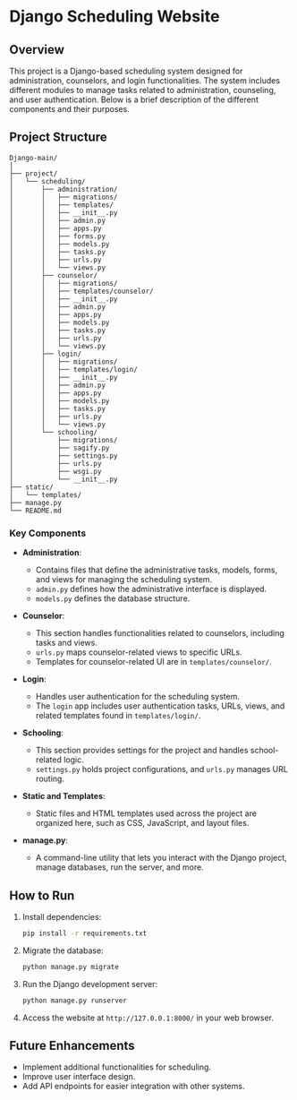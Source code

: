 
# Django Scheduling Website

## Overview

This project is a Django-based scheduling system designed for administration, counselors, and login functionalities. The system includes different modules to manage tasks related to administration, counseling, and user authentication. Below is a brief description of the different components and their purposes.

## Project Structure

```
Django-main/
│
├── project/
│   └── scheduling/
│       ├── administration/
│       │   ├── migrations/
│       │   ├── templates/
│       │   ├── __init__.py
│       │   ├── admin.py
│       │   ├── apps.py
│       │   ├── forms.py
│       │   ├── models.py
│       │   ├── tasks.py
│       │   ├── urls.py
│       │   └── views.py
│       ├── counselor/
│       │   ├── migrations/
│       │   ├── templates/counselor/
│       │   ├── __init__.py
│       │   ├── admin.py
│       │   ├── apps.py
│       │   ├── models.py
│       │   ├── tasks.py
│       │   ├── urls.py
│       │   └── views.py
│       ├── login/
│       │   ├── migrations/
│       │   ├── templates/login/
│       │   ├── __init__.py
│       │   ├── admin.py
│       │   ├── apps.py
│       │   ├── models.py
│       │   ├── tasks.py
│       │   ├── urls.py
│       │   └── views.py
│       └── schooling/
│           ├── migrations/
│           ├── sagify.py
│           ├── settings.py
│           ├── urls.py
│           ├── wsgi.py
│           └── __init__.py
├── static/
│   └── templates/
├── manage.py
└── README.md
```

### Key Components

- **Administration**: 
  - Contains files that define the administrative tasks, models, forms, and views for managing the scheduling system. 
  - `admin.py` defines how the administrative interface is displayed. 
  - `models.py` defines the database structure.

- **Counselor**:
  - This section handles functionalities related to counselors, including tasks and views.
  - `urls.py` maps counselor-related views to specific URLs.
  - Templates for counselor-related UI are in `templates/counselor/`.

- **Login**:
  - Handles user authentication for the scheduling system. 
  - The `login` app includes user authentication tasks, URLs, views, and related templates found in `templates/login/`.

- **Schooling**:
  - This section provides settings for the project and handles school-related logic.
  - `settings.py` holds project configurations, and `urls.py` manages URL routing.

- **Static and Templates**:
  - Static files and HTML templates used across the project are organized here, such as CSS, JavaScript, and layout files.

- **manage.py**:
  - A command-line utility that lets you interact with the Django project, manage databases, run the server, and more.

## How to Run

1. Install dependencies:
   ```bash
   pip install -r requirements.txt
   ```

2. Migrate the database:
   ```bash
   python manage.py migrate
   ```

3. Run the Django development server:
   ```bash
   python manage.py runserver
   ```

4. Access the website at `http://127.0.0.1:8000/` in your web browser.

## Future Enhancements

- Implement additional functionalities for scheduling.
- Improve user interface design.
- Add API endpoints for easier integration with other systems.
